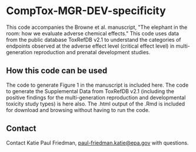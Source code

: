 # CompTox-MGR-DEV-specificity
This code accompanies the Browne et al. manuscript, "The elephant in the room: how we evaluate adverse chemical effects." This code uses data from the public database ToxRefDB v2.1 to understand the categories of endpoints observed at the adverse effect level (critical effect level) in multi-generation reproduction and prenatal development studies.

## How this code can be used
The code to generate Figure 1 in the manuscript is included here. The code to generate the Supplemental Data from ToxRefDB v2.1 (including the positive findings for the multi-generation reproduction and developmental toxicity study types) is here also. The .html output of the .Rmd is included for download and browsing without having to run the code.

## Contact
Contact Katie Paul Friedman, paul-friedman.katie@epa.gov with questions.
